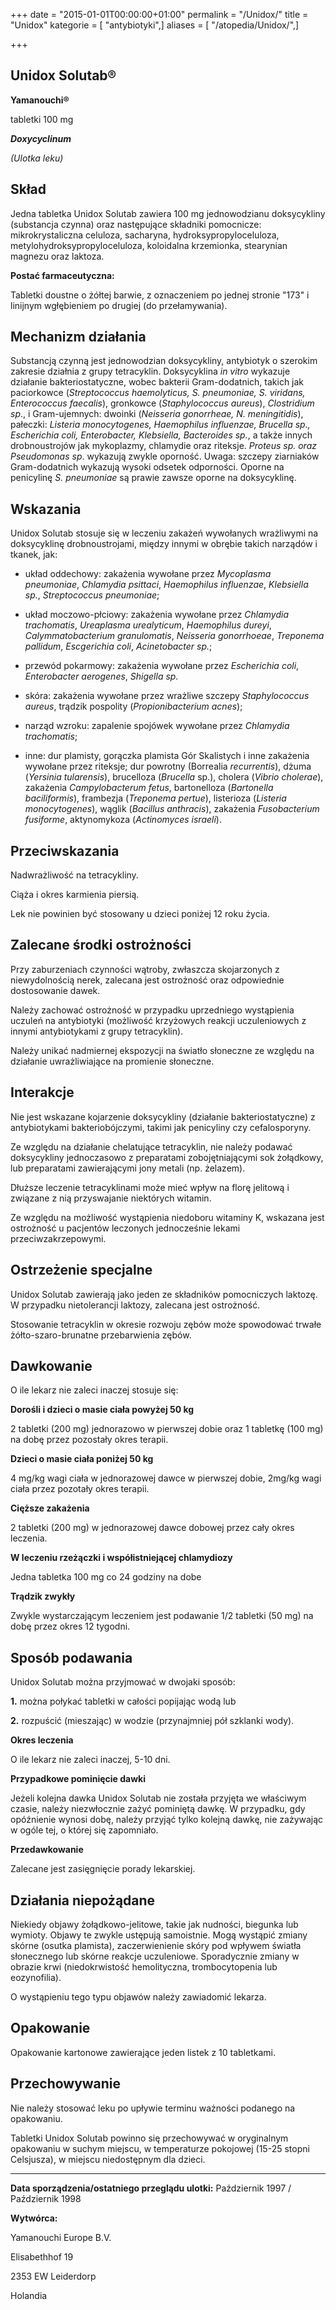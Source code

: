 +++
date = "2015-01-01T00:00:00+01:00"
permalink = "/Unidox/"
title = "Unidox"
kategorie = [ "antybiotyki",]
aliases = [ "/atopedia/Unidox/",]

+++

Unidox Solutab®
---------------

**Yamanouchi®**

tabletki 100 mg

***Doxycyclinum***

*(Ulotka leku)*

Skład
-----

Jedna tabletka Unidox Solutab zawiera 100 mg jednowodzianu doksycykliny (substancja czynna) oraz następujące składniki pomocnicze: mikrokrystaliczna celuloza, sacharyna, hydroksypropyloceluloza, metylohydroksypropyloceluloza, koloidalna krzemionka, stearynian magnezu oraz laktoza.

**Postać farmaceutyczna:**

Tabletki doustne o żółtej barwie, z oznaczeniem po jednej stronie "173" i linijnym wgłębieniem po drugiej (do przełamywania).

Mechanizm działania
-------------------

Substancją czynną jest jednowodzian doksycykliny, antybiotyk o szerokim zakresie działnia z grupy tetracyklin. Doksycyklina *in vitro* wykazuje działanie bakteriostatyczne, wobec bakterii Gram-dodatnich, takich jak paciorkowce (*Streptococcus haemolyticus, S. pneumoniae, S. viridans, Enterococcus faecalis*), gronkowce (*Staphylococcus aureus*), *Clostridium sp*., i Gram-ujemnych: dwoinki (*Neisseria gonorrheae, N. meningitidis*), pałeczki: *Listeria monocytogenes, Haemophilus influenzae, Brucella sp., Escherichia coli, Enterobacter, Klebsiella, Bacteroides sp.*, a także innych drobnoustrojów jak mykoplazmy, chlamydie oraz riteksje. *Proteus sp. oraz Pseudomonas sp*. wykazują zwykle oporność. Uwaga: szczepy ziarniaków Gram-dodatnich wykazują wysoki odsetek odporności. Oporne na penicylinę *S. pneumoniae* są prawie zawsze oporne na doksycyklinę.

Wskazania
---------

Unidox Solutab stosuje się w leczeniu zakażeń wywołanych wrażliwymi na doksycyklinę drobnoustrojami, między innymi w obrębie takich narządów i tkanek, jak:

-   układ oddechowy: zakażenia wywołane przez *Mycoplasma pneumoniae*, *Chlamydia psittaci*, *Haemophilus influenzae*, *Klebsiella sp.*, *Streptococcus pneumoniae*;

<!-- -->

-   układ moczowo-płciowy: zakażenia wywołane przez *Chlamydia trachomatis*, *Ureaplasma urealyticum*, *Haemophilus dureyi*, *Calymmatobacterium granulomatis*, *Neisseria gonorrhoeae*, *Treponema pallidum*, *Escgerichia coli*, *Acinetobacter sp.*;

<!-- -->

-   przewód pokarmowy: zakażenia wywołane przez *Escherichia coli*, *Enterobacter aerogenes*, *Shigella sp.*

<!-- -->

-   skóra: zakażenia wywołane przez wrażliwe szczepy *Staphylococcus aureus*, trądzik pospolity (*Propionibacterium acnes*);

<!-- -->

-   narząd wzroku: zapalenie spojówek wywołane przez *Chlamydia trachomatis*;

<!-- -->

-   inne: dur plamisty, gorączka plamista Gór Skalistych i inne zakażenia wywołane przez riteksje; dur powrotny (Borrealia *recurrentis*), dżuma (*Yersinia tularensis*), brucelloza (*Brucella* sp.), cholera (*Vibrio cholerae*), zakażenia *Campylobacterum fetus*, bartonelloza (*Bartonella baciliformis*), frambezja (*Treponema pertue*), listerioza (*Listeria monocytogenes*), wąglik (*Bacillus anthracis*), zakażenia *Fusobacterium fusiforme*, aktynomykoza (*Actinomyces israeli*).

Przeciwskazania
---------------

Nadwrażliwość na tetracykliny.

Ciąża i okres karmienia piersią.

Lek nie powinien być stosowany u dzieci poniżej 12 roku życia.

Zalecane środki ostrożności
---------------------------

Przy zaburzeniach czynności wątroby, zwłaszcza skojarzonych z niewydolnością nerek, zalecana jest ostrożność oraz odpowiednie dostosowanie dawek.

Należy zachować ostrożność w przypadku uprzedniego wystąpienia uczuleń na antybiotyki (możliwość krzyżowych reakcji uczuleniowych z innymi antybiotykami z grupy tetracyklin).

Należy unikać nadmiernej ekspozycji na światło słoneczne ze względu na działanie uwrażliwiające na promienie słoneczne.

Interakcje
----------

Nie jest wskazane kojarzenie doksycykliny (działanie bakteriostatyczne) z antybiotykami bakteriobójczymi, takimi jak penicyliny czy cefalosporyny.

Ze względu na działanie chelatujące tetracyklin, nie należy podawać doksycykliny jednoczasowo z preparatami zobojętniającymi sok żołądkowy, lub preparatami zawierającymi jony metali (np. żelazem).

Dłuższe leczenie tetracyklinami może mieć wpływ na florę jelitową i związane z nią przyswajanie niektórych witamin.

Ze względu na możliwość wystąpienia niedoboru witaminy K, wskazana jest ostrożność u pacjentów leczonych jednocześnie lekami przeciwzakrzepowymi.

Ostrzeżenie specjalne
---------------------

Unidox Solutab zawierają jako jeden ze składników pomocniczych laktozę. W przypadku nietolerancji laktozy, zalecana jest ostrożność.

Stosowanie tetracyklin w okresie rozwoju zębów może spowodować trwałe żółto-szaro-brunatne przebarwienia zębów.

Dawkowanie
----------

O ile lekarz nie zaleci inaczej stosuje się:

**Dorośli i dzieci o masie ciała powyżej 50 kg**

2 tabletki (200 mg) jednorazowo w pierwszej dobie oraz 1 tabletkę (100 mg) na dobę przez pozostały okres terapii.

**Dzieci o masie ciała poniżej 50 kg**

4 mg/kg wagi ciała w jednorazowej dawce w pierwszej dobie, 2mg/kg wagi ciała przez pozotały okres terapii.

**Cięższe zakażenia**

2 tabletki (200 mg) w jednorazowej dawce dobowej przez cały okres leczenia.

**W leczeniu rzeżączki i współistniejącej chlamydiozy**

Jedna tabletka 100 mg co 24 godziny na dobe

**Trądzik zwykły**

Zwykle wystarczającym leczeniem jest podawanie 1/2 tabletki (50 mg) na dobę przez okres 12 tygodni.

Sposób podawania
----------------

Unidox Solutab można przyjmować w dwojaki sposób:

**1.** można połykać tabletki w całości popijając wodą lub

**2.** rozpuścić (mieszając) w wodzie (przynajmniej pół szklanki wody).

**Okres leczenia**

O ile lekarz nie zaleci inaczej, 5-10 dni.

**Przypadkowe pominięcie dawki**

Jeżeli kolejna dawka Unidox Solutab nie została przyjęta we właściwym czasie, należy niezwłocznie zażyć pominiętą dawkę. W przypadku, gdy opóźnienie wynosi dobę, należy przyjąć tylko kolejną dawkę, nie zażywając w ogóle tej, o której się zapomniało.

**Przedawkowanie**

Zalecane jest zasięgnięcie porady lekarskiej.

Działania niepożądane
---------------------

Niekiedy objawy żołądkowo-jelitowe, takie jak nudności, biegunka lub wymioty. Objawy te zwykle ustępują samoistnie. Mogą wystąpić zmiany skórne (osutka plamista), zaczerwienienie skóry pod wpływem światła słonecznego lub skórne reakcje uczuleniowe. Sporadycznie zmiany w obrazie krwi (niedokrwistość hemolityczna, trombocytopenia lub eozynofilia).

O wystąpieniu tego typu objawów należy zawiadomić lekarza.

Opakowanie
----------

Opakowanie kartonowe zawierające jeden listek z 10 tabletkami.

Przechowywanie
--------------

Nie należy stosować leku po upływie terminu ważności podanego na opakowaniu.

Tabletki Unidox Solutab powinno się przechowywać w oryginalnym opakowaniu w suchym miejscu, w temperaturze pokojowej (15-25 stopni Celsjusza), w miejscu niedostępnym dla dzieci.

------------------------------------------------------------------------

**Data sporządzenia/ostatniego przeglądu ulotki:** Październik 1997 / Październik 1998

**Wytwórca:**

Yamanouchi Europe B.V.

Elisabethhof 19

2353 EW Leiderdorp

Holandia
